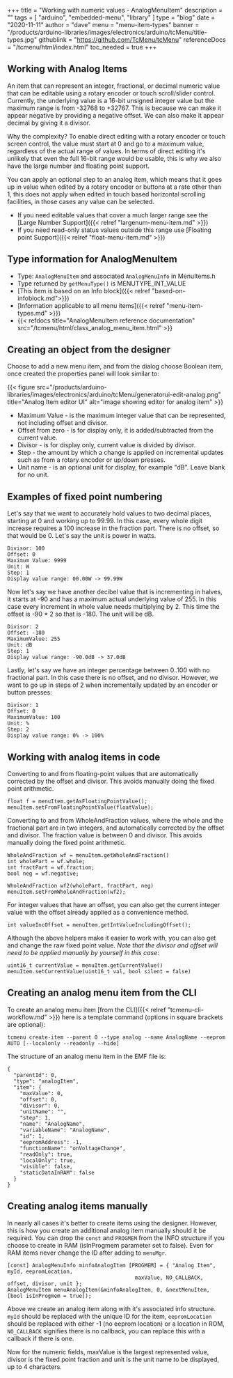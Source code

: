 +++
title = "Working with numeric values - AnalogMenuItem"
description = ""
tags = [ "arduino", "embedded-menu", "library" ]
type = "blog"
date = "2020-11-11"
author =  "dave"
menu = "menu-item-types"
banner = "/products/arduino-libraries/images/electronics/arduino/tcMenu/title-types.jpg"
githublink = "https://github.com/TcMenu/tcMenu"
referenceDocs = "/tcmenu/html/index.html"
toc_needed = true
+++

## Working with Analog Items

An item that can represent an integer, fractional, or decimal numeric value that can be editable using a rotary encoder or touch scroll/slider control. Currently, the underlying value is a 16-bit unsigned integer value but the maximum range is from -32768 to +32767. This is because we can make it appear negative by providing a negative offset. We can also make it appear decimal by giving it a divisor.

Why the complexity? To enable direct editing with a rotary encoder or touch screen control, the value must start at 0 and go to a maximum value, regardless of the actual range of values. In terms of direct editing it's unlikely that even the full 16-bit range would be usable, this is why we also have the large number and floating point support.

You can apply an optional step to an analog item, which means that it goes up in value when edited by a rotary encoder or buttons at a rate other than 1, this does not apply when edited in touch based horizontal scrolling facilities, in those cases any value can be selected.

* If you need editable values that cover a much larger range see the [Large Number Support]({{< relref "largenum-menu-item.md" >}})
* If you need read-only status values outside this range use [Floating point Support]({{< relref "float-menu-item.md" >}}) 

## Type information for AnalogMenuItem

* Type: `AnalogMenuItem` and associated `AnalogMenuInfo` in MenuItems.h
* Type returned by `getMenuType()` is MENUTYPE_INT_VALUE
* [This item is based on an Info block]({{< relref "based-on-infoblock.md">}})
* [Information applicable to all menu items]({{< relref "menu-item-types.md" >}})
* {{< refdocs title="AnalogMenuItem reference documentation" src="/tcmenu/html/class_analog_menu_item.html" >}} 

## Creating an object from the designer

Choose to add a new menu item, and from the dialog choose Boolean item, once created the properties panel will look similar to:

{{< figure src="/products/arduino-libraries/images/electronics/arduino/tcMenu/generatorui-edit-analog.png" title="Analog Item editor UI" alt="image showing editor for analog item" >}}

* Maximum Value - is the maximum integer value that can be represented, not including offset and divisor.
* Offset from zero - is for display only, it is added/subtracted from the current value.
* Divisor - is for display only, current value is divided by divisor.
* Step - the amount by which a change is applied on incremental updates such as from a rotary encoder or up/down presses.
* Unit name - is an optional unit for display, for example "dB". Leave blank for no unit.

## Examples of fixed point numbering

Let's say that we want to accurately hold values to two decimal places, starting at 0 and working up to 99.99. In this case, every whole digit increase requires a 100 increase in the fraction part. There is no offset, so that would be 0. Let's say the unit is power in watts.

    Divisor: 100
    Offset: 0
    Maximum Value: 9999
    Unit: W
    Step: 1
    Display value range: 00.00W -> 99.99W

Now let's say we have another decibel value that is incrementing in halves, it starts at -90 and has a maximum actual underlying value of 255. In this case every increment in whole value needs multiplying by 2. This time the offset is -90 * 2 so that is -180. The unit will be dB.

    Divisor: 2
    Offset: -180
    MaximumValue: 255 
    Unit: dB
    Step: 1
    Display value range: -90.0dB -> 37.0dB

Lastly, let's say we have an integer percentage between 0..100 with no fractional part. In this case there is no offset, and no divisor. However, we want to go up in steps of 2 when incrementally updated by an encoder or button presses:

    Divisor: 1
    Offset: 0
    MaximumValue: 100
    Unit: %
    Step: 2
    Display value range: 0% -> 100%

## Working with analog items in code

Converting to and from floating-point values that are automatically corrected by the offset and divisor. This avoids manually doing the fixed point arithmetic.

    float f = menuItem.getAsFloatingPointValue();
    menuItem.setFromFloatingPointValue(floatValue);

Converting to and from WholeAndFraction values, where the whole and the fractional part are in two integers, and automatically corrected by the offset and divisor. The fraction value is between 0 and divisor. This avoids manually doing the fixed point arithmetic.
 
    WholeAndFraction wf = menuItem.getWholeAndFraction()
    int wholePart = wf.whole;
    int fractPart = wf.fraction;
    bool neg = wf.negative;
    
    WholeAndFraction wf2(wholePart, fractPart, neg)
    menuItem.setFromWholeAndFraction(wf2);

For integer values that have an offset, you can also get the current integer value with the offset already applied as a convenience method.

    int valueIncOffset = menuItem.getIntValueIncludingOffset();

Although the above helpers make it easier to work with, you can also get and change the raw fixed point value. *Note that the divisor and offset will need to be applied manually by yourself in this case*:

    uint16_t currentValue = menuItem.getCurrentValue()
    menuItem.setCurrentValue(uint16_t val, bool silent = false)

## Creating an analog menu item from the CLI

To create an analog menu item [from the CLI]({{< relref "tcmenu-cli-workflow.md" >}}) here is a template command (options in square brackets are optional):

    tcmenu create-item --parent 0 --type analog --name AnalogName --eeprom AUTO [--localonly --readonly --hide]

The structure of an analog menu item in the EMF file is:

    {
      "parentId": 0,
      "type": "analogItem",
      "item": {
        "maxValue": 0,
        "offset": 0,
        "divisor": 0,
        "unitName": "",
        "step": 1,
        "name": "AnalogName",
        "variableName": "AnalogName",
        "id": 1,
        "eepromAddress": -1,
        "functionName": "onVoltageChange",
        "readOnly": true,
        "localOnly": true,
        "visible": false,
        "staticDataInRAM": false
      }
    }

## Creating analog items manually

In nearly all cases it's better to create items using the designer. However, this is how you create an additional analog item manually should it be required. You can drop the `const` and `PROGMEM` from the INFO structure if you choose to create in RAM (isInProgmem parameter set to false). Even for RAM items never change the ID after adding to `menuMgr`.

    [const] AnalogMenuInfo minfoAnalogItem [PROGMEM] = { "Analog Item", myId, eepromLocation,
                                             maxValue, NO_CALLBACK, offset, divisor, unit };
    AnalogMenuItem menuAnalogItem(&minfoAnalogItem, 0, &nextMenuItem, [bool isInProgmem = true]);

Above we create an analog item along with it's associated info structure. `myId` should be replaced with the unique ID for the item, `eepromLocation` should be replaced with either -1 (no eeprom location) or a location in ROM, `NO_CALLBACK` signifies there is no callback, you can replace this with a callback if there is one.

Now for the numeric fields, maxValue is the largest represented value, divisor is the fixed point fraction and unit is the unit name to be displayed, up to 4 characters. 
